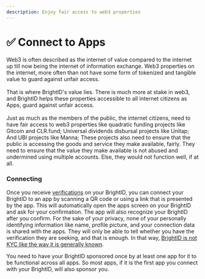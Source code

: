 ```yaml
---
description: Enjoy fair access to web3 properties
---
```


# ✅ Connect to Apps

Web3 is often described as the internet of value compared to the internet up till now being the internet of information exchange. Web3 properties on the internet, more often than not have some form of tokenized and tangible value to guard against unfair access.\
\
That is where BrightID's value lies. There is much more at stake in web3, and BrightID helps these properties accessible to all internet citizens as Apps, guard against unfair access.\
\
Just as much as the members of the public, the internet citizens, need to have fair access to web3 properties like quadratic funding projects like Gitcoin and CLR.fund; Universal dividends disbursal projects like Unitap; And UBI projects like Manna; These projects also need to ensure that the public is accessing the goods and service they make available, fairly. They need to ensure that the value they make available is not abused and undermined using multiple accounts. Else, they would not function well, if at all.

### Connecting

Once you receive [verifications](verifications/) on your BrightID, you can connect your BrightID to an app by scanning a QR code or using a link that is presented by the app. This will automatically open the apps screen on your BrightID and ask for your confirmation. The app will also recognize your BrightID after you confirm. For the sake of your privacy, none of your personally identifying information like name, profile picture, and your connection data is shared with the apps. They will only be able to tell whether you have the verification they are seeking, and that is enough. In that way, [BrightID is not KYC like the way it is generally known](https://twitter.com/BrightIDProject/status/1587769127338319872).

You need to have your BrightID sponsored once by at least one app for it to be functional across all apps. So most apps, if it is the first app you connect with your BrightID, will also sponsor you.
